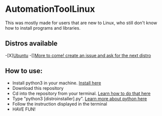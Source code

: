# AutomationToolLinux
This was mostly made for users that are new to Linux, who still don't know how to install programs and libraries.

## Distros available
  -[X][Ubuntu](ubuntu.com)
  -[][More to come! create an issue and ask for the next distro]()

## How to use:
 * Install python3 in your machine. [Install here](python.org)
 * Download this repository
 * Cd into the repository from your terminal. [Learn how to do that here](https://www.digitalocean.com/community/tutorials/an-introduction-to-the-linux-terminal)
 * Type "python3 [distroinstaller].py". [Learn more about python here](https://askubuntu.com/a/244380)
 * Follow the instruction displayed in the terminal
 * HAVE FUN!
